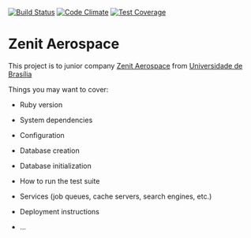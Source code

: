 [![Build Status](https://travis-ci.org/ZenitAerospace/gestao-pessoas.svg?branch=development)](https://travis-ci.org/ZenitAerospace/gestao-pessoas)
[![Code Climate](https://codeclimate.com/github/ZenitAerospace/gestao-pessoas/badges/gpa.svg)](https://codeclimate.com/github/ZenitAerospace/gestao-pessoas)
[![Test Coverage](https://codeclimate.com/github/ZenitAerospace/gestao-pessoas/badges/coverage.svg)](https://codeclimate.com/github/ZenitAerospace/gestao-pessoas/coverage)

# Zenit Aerospace

This project is to junior company [Zenit Aerospace](www.zenitaerospace.com) from [Universidade de Brasília](www.unb.br)

Things you may want to cover:

* Ruby version

* System dependencies

* Configuration

* Database creation

* Database initialization

* How to run the test suite

* Services (job queues, cache servers, search engines, etc.)

* Deployment instructions

* ...

